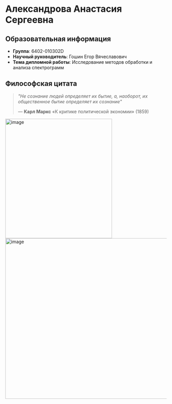 # Александрова Анастасия Сергеевна 

## Образовательная информация
- **Группа**: 6402-010302D
- **Научный руководитель**: Гошин Егор Вячеславович
- **Тема дипломной работы**: Исследование методов обработки и анализа спектрограмм

## Философская цитата
> *"Не сознание людей определяет их бытие, а, наоборот, их общественное бытие определяет их сознание"*
> 
> — **Карл Маркс** «К критике политической экономии» (1859)


<img width="333" height="372" alt="image" src="https://github.com/user-attachments/assets/f3f0e8b3-b19d-4d11-94e3-ce80567ed07c" />

<img width="1302" height="500" alt="image" src="https://github.com/user-attachments/assets/f0b3864d-7357-4430-9977-fe0ca37d882d" />

